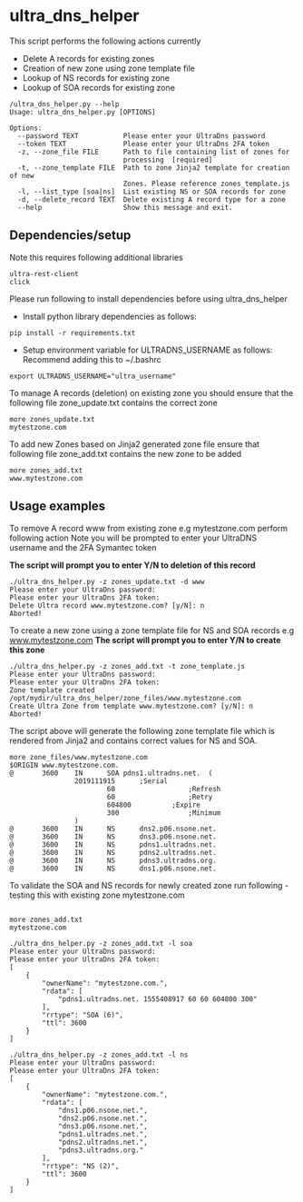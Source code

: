 # ultra_dns_helper

This script performs the following actions currently

* Delete A records for existing zones 
* Creation of new zone using zone template file
* Lookup of NS records for existing zone
* Lookup of SOA records for existing zone

```
/ultra_dns_helper.py --help
Usage: ultra_dns_helper.py [OPTIONS]

Options:
  --password TEXT           Please enter your UltraDns password
  --token TEXT              Please enter your UltraDns 2FA token
  -z, --zone_file FILE      Path to file containing list of zones for
                            processing  [required]
  -t, --zone_template FILE  Path to zone Jinja2 template for creation of new
                            Zones. Please reference zones_template.js
  -l, --list_type [soa|ns]  List existing NS or SOA records for zone
  -d, --delete_record TEXT  Delete existing A record type for a zone
  --help                    Show this message and exit.
```

## Dependencies/setup
Note this requires following additional libraries 

```
ultra-rest-client
click
```

Please run following to install dependencies before using ultra_dns_helper 

* Install python library dependencies as follows:

```
pip install -r requirements.txt
```

* Setup environment variable for ULTRADNS_USERNAME as follows:
Recommend adding this to ~/.bashrc 
```
export ULTRADNS_USERNAME="ultra_username"

```

To manage A records (deletion) on existing zone you should ensure that the following file zone_update.txt contains the correct zone 

```
more zones_update.txt
mytestzone.com
```

To add new Zones based on Jinja2 generated zone file ensure that following file zone_add.txt contains the new zone to be added 
```
more zones_add.txt
www.mytestzone.com
```

## Usage examples

To remove A record www from existing zone e.g mytestzone.com perform following action 
Note you will be prompted to enter your UltraDNS username and the 2FA Symantec token

**The script will prompt you to enter Y/N to deletion of this record**
```
./ultra_dns_helper.py -z zones_update.txt -d www
Please enter your UltraDns password:
Please enter your UltraDns 2FA token:
Delete Ultra record www.mytestzone.com? [y/N]: n
Aborted!
```

To create a new zone using a zone template file for NS and SOA records e.g www.mytestzone.com
**The script will prompt you to enter Y/N to create this zone**

```
./ultra_dns_helper.py -z zones_add.txt -t zone_template.js
Please enter your UltraDns password:
Please enter your UltraDns 2FA token:
Zone template created /opt/mydir/ultra_dns_helper/zone_files/www.mytestzone.com
Create Ultra Zone from template www.mytestzone.com? [y/N]: n
Aborted!
```

The script above will generate the following zone template file which is rendered from Jinja2 and contains correct values for NS and SOA. 

```
more zone_files/www.mytestzone.com
$ORIGIN www.mytestzone.com.
@       3600    IN      SOA pdns1.ultradns.net.  (
                2019111915      ;Serial
                        60                  ;Refresh
                        60                  ;Retry
                        604800          ;Expire
                        300                 ;Minimum
                )
@       3600    IN      NS      dns2.p06.nsone.net.
@       3600    IN      NS      dns3.p06.nsone.net.
@       3600    IN      NS      pdns1.ultradns.net.
@       3600    IN      NS      pdns2.ultradns.net.
@       3600    IN      NS      pdns3.ultradns.org.
@       3600    IN      NS      dns1.p06.nsone.net.
```
To validate the SOA and NS records for newly created zone run following - testing this with existing zone mytestzone.com

```

more zones_add.txt
mytestzone.com

./ultra_dns_helper.py -z zones_add.txt -l soa
Please enter your UltraDns password:
Please enter your UltraDns 2FA token:
[
    {
        "ownerName": "mytestzone.com.",
        "rdata": [
            "pdns1.ultradns.net. 1555408917 60 60 604800 300"
        ],
        "rrtype": "SOA (6)",
        "ttl": 3600
    }
]

./ultra_dns_helper.py -z zones_add.txt -l ns
Please enter your UltraDns password:
Please enter your UltraDns 2FA token:
[
    {
        "ownerName": "mytestzone.com.",
        "rdata": [
            "dns1.p06.nsone.net.",
            "dns2.p06.nsone.net.",
            "dns3.p06.nsone.net.",
            "pdns1.ultradns.net.",
            "pdns2.ultradns.net.",
            "pdns3.ultradns.org."
        ],
        "rrtype": "NS (2)",
        "ttl": 3600
    }
]
```


